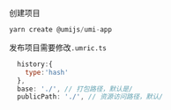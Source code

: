 创建项目
```js
yarn create @umijs/umi-app
```

发布项目需要修改`.umric.ts`
```javascript
  history:{
    type:'hash'
  },
  base: './', // 打包路径，默认是/
  publicPath: './', // 资源访问路径，默认/
```